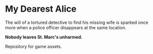 # My Dearest Alice 

The will of a tortured detective to find his missing wife is sparked once more when a police officer disappears at the same location.

**Nobody leaves St. Marc's unharmed.**






Repository for game assets.
